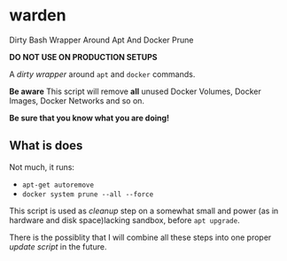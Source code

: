 # warden
Dirty Bash Wrapper Around Apt And Docker Prune

**DO NOT USE ON PRODUCTION SETUPS**

A *dirty wrapper* around ``apt`` and ``docker`` commands.

**Be aware** This script will remove **all** unused Docker Volumes, Docker Images, Docker Networks and so on.

**Be sure that you know what you are doing!**

## What is does

Not much, it runs:

* ``apt-get autoremove``
* ``docker system prune --all --force``

This script is used as *cleanup* step on a somewhat small and power (as in hardware and disk space)lacking sandbox, before ``apt upgrade``.

There is the possiblity that I will combine all these steps into one
proper *update script* in the future.

